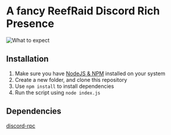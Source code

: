 # A fancy ReefRaid Discord Rich Presence 
![What to expect](https://cdn.reefraid.com/rp.png)

## Installation
1. Make sure you have [NodeJS & NPM](https://nodejs.org/en/download/) installed on your system
2. Create a new folder, and clone this repository
3. Use `npm install` to install dependencies
4. Run the script using `node index.js`

## Dependencies
[discord-rpc](https://github.com/discord/discord-rpc)
